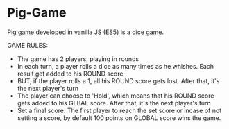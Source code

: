 # Pig-Game
Pig game developed in vanilla JS (ES5) is a dice game.


GAME RULES: 

- The game has 2 players, playing in rounds
- In each turn, a player rolls a dice as many times as he whishes. Each result get added to his ROUND score
- BUT, if the player rolls a 1, all his ROUND score gets lost. After that, it's the next player's turn
- The player can choose to 'Hold', which means that his ROUND score gets added to his GLBAL score. After that, it's the next player's turn
- Set a final score. The first player to reach the set score or incase of not setting a score, by default 100 points on GLOBAL score wins the game.



